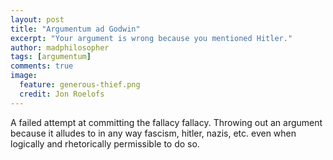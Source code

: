 ```yaml
---
layout: post
title: "Argumentum ad Godwin"
excerpt: "Your argument is wrong because you mentioned Hitler."
author: madphilosopher
tags: [argumentum]
comments: true
image:
  feature: generous-thief.png
  credit: Jon Roelofs
---
```


A failed attempt at committing the fallacy fallacy. Throwing out an argument because it alludes to in any way fascism, hitler, nazis, etc. even when logically and rhetorically permissible to do so.
